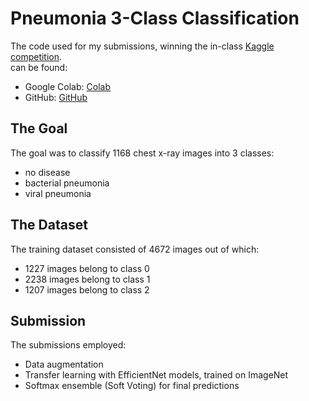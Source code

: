 # Pneumonia 3-Class Classification
The code used for my submissions, winning the in-class <a href="https://www.kaggle.com/c/detect-pneumonia-fall-2021/leaderboard"> Kaggle competition</a>. <br> can be found:
* Google Colab: <a href="https://colab.research.google.com/drive/1SscqutZjmk5CDowhF3I7bMF30KM7C1sD?usp=sharing">Colab</a>
* GitHub: <a href="https://github.com/Ggkenios/Pneumonia_Classification/blob/main/Detect_Pneumonia.ipynb">GitHub</a> 

## The Goal
The goal was to classify 1168 chest x-ray images into 3 classes:

* no disease
* bacterial pneumonia
* viral pneumonia 

## The Dataset 
The training dataset consisted of 4672 images out of which:

* 1227 images belong to class 0
* 2238 images belong to class 1
* 1207 images belong to class 2 

## Submission
The submissions employed:
* Data augmentation
* Transfer learning with EfficientNet models, trained on ImageNet
* Softmax ensemble (Soft Voting) for final predictions
